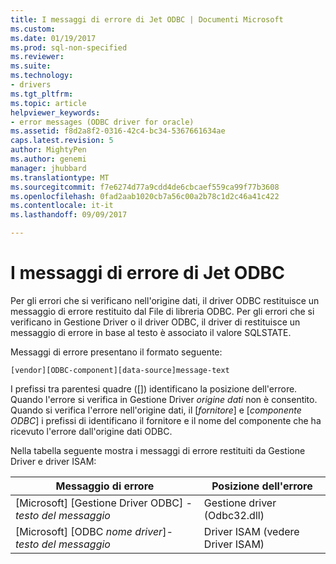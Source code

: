```yaml
---
title: I messaggi di errore di Jet ODBC | Documenti Microsoft
ms.custom: 
ms.date: 01/19/2017
ms.prod: sql-non-specified
ms.reviewer: 
ms.suite: 
ms.technology:
- drivers
ms.tgt_pltfrm: 
ms.topic: article
helpviewer_keywords:
- error messages (ODBC driver for oracle)
ms.assetid: f8d2a8f2-0316-42c4-bc34-5367661634ae
caps.latest.revision: 5
author: MightyPen
ms.author: genemi
manager: jhubbard
ms.translationtype: MT
ms.sourcegitcommit: f7e6274d77a9cdd4de6cbcaef559ca99f77b3608
ms.openlocfilehash: 0fad2aab1020cb7a56c00a2b78c1d2c46a41c422
ms.contentlocale: it-it
ms.lasthandoff: 09/09/2017

---
```

# <a name="odbc-jet-error-messages"></a>I messaggi di errore di Jet ODBC
Per gli errori che si verificano nell'origine dati, il driver ODBC restituisce un messaggio di errore restituito dal File di libreria ODBC. Per gli errori che si verificano in Gestione Driver o il driver ODBC, il driver di restituisce un messaggio di errore in base al testo è associato il valore SQLSTATE.  
  
 Messaggi di errore presentano il formato seguente:  
  
```  
[vendor][ODBC-component][data-source]message-text  
```  
  
 I prefissi tra parentesi quadre ([]) identificano la posizione dell'errore. Quando l'errore si verifica in Gestione Driver *origine dati* non è consentito. Quando si verifica l'errore nell'origine dati, il [*fornitore*] e [*componente ODBC*] i prefissi di identificano il fornitore e il nome del componente che ha ricevuto l'errore dall'origine dati ODBC.  
  
 Nella tabella seguente mostra i messaggi di errore restituiti da Gestione Driver e driver ISAM:  
  
|Messaggio di errore|Posizione dell'errore|  
|-------------------|--------------------|  
|[Microsoft] [Gestione Driver ODBC] *-testo del messaggio*|Gestione driver (Odbc32.dll)|  
|[Microsoft] [ODBC *nome driver*]*-testo del messaggio*|Driver ISAM (vedere Driver ISAM)|
